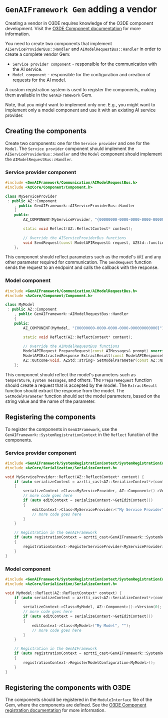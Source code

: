 # `GenAIFramework Gem` adding a vendor

Creating a vendor in O3DE requires knowledge of the O3DE component development. Visit the [O3DE Component documentation](https://www.docs.o3de.org/docs/user-guide/programming/components/) for more information.

You need to create two components that implement `AIServiceProviderBus::Handler` and `AIModelRequestBus::Handler` in order to create a complete vendor Gem:
- `Service provider component` - responsible for the communication with the AI service.
- `Model component` - responsible for the configuration and creation of requests for the AI model.

A custom registration system is used to register the components, making them available in the `GenAIFramework` Gem.

Note, that you might want to implement only one. E.g., you might want to implement only a model component and use it with an existing AI service provider.

## Creating the components

Create two components: one for the `Service provider` and one for the `Model`. The `Service provider` component should implement the `AIServiceProviderBus::Handler` and the `Model` component should implement the `AIModelRequestBus::Handler`.

### Service provider component
```cpp
#include <GenAIFramework/Communication/AIModelRequestBus.h>
#include <AzCore/Component/Component.h>

class MyServiceProvider 
 : public AZ::Component
    , public GenAIFramework::AIServiceProviderBus::Handler
    {
    public:
        AZ_COMPONENT(MyServiceProvider, "{00000000-0000-0000-0000-000000000000}");

        static void Reflect(AZ::ReflectContext* context);
        
        // Override the AIServiceProviderBus functions
        void SendRequest(const ModelAPIRequest& request, AZStd::function<void(ModelAPIResponse)> callback) override;
    };
```
This component should reflect parameters such as the model's `URI` and any other parameter required for communication. The `SendRequest` function sends the request to an endpoint and calls the callback with the response.

### Model component

```cpp
#include <GenAIFramework/Communication/AIModelRequestBus.h>
#include <AzCore/Component/Component.h>

class MyModel 
 : public AZ::Component
    , public GenAIFramework::AIModelRequestBus::Handler
    {
    public:
        AZ_COMPONENT(MyModel, "{00000000-0000-0000-0000-000000000000}");

        static void Reflect(AZ::ReflectContext* context);
        
        // Override the AIModelRequestBus functions
        ModelAPIRequest PrepareRequest(const AIMessages& prompt) override;
        ModelAPIExtractedResponse ExtractResult(const ModelAPIResponse& modelAPIResponse) override;
        AZ::Outcome<void, AZStd::string> SetModelParameter(const AZ::Name& parameterName, const AZStd::string& parameterValue) override;
    };
```
This component should reflect the model's parameters such as `temperature`, `system messages`, and others. The `PrepareRequest` function should create a request that is accepted by the model. The `ExtractResult` function should extract the response from the model. The `SetModelParameter` function should set the model parameters, based on the string value and the name of the parameter.

## Registering the components
To register the components in `GenAIFramework`, use the `GenAIFramework::SystemRegistrationContext` in the `Reflect` function of the components.
### Service provider component
```cpp
#include <GenAIFramework/SystemRegistrationContext/SystemRegistrationContext.h>
#include <AzCore/Serialization/SerializeContext.h>

void MyServiceProvider::Reflect(AZ::ReflectContext* context) {
    if (auto serializeContext = azrtti_cast<AZ::SerializeContext*>(context))
    {
        serializeContext->Class<MyServiceProvider, AZ::Component>()->Version(0);
        // more code goes here
        if (auto editContext = serializeContext->GetEditContext())
        {
            editContext->Class<MyServiceProvider>("My Service Provider", "");
            // more code goes here
        }
    }

    // Registration in the GenAIFramework
    if (auto registrationContext = azrtti_cast<GenAIFramework::SystemRegistrationContext*>(context))
    {
        registrationContext->RegisterServiceProvider<MyServiceProvider>();
    }
}
```

### Model component
```cpp
#include <GenAIFramework/SystemRegistrationContext/SystemRegistrationContext.h>
#include <AzCore/Serialization/SerializeContext.h>

void MyModel::Reflect(AZ::ReflectContext* context) {
    if (auto serializeContext = azrtti_cast<AZ::SerializeContext*>(context))
    {
        serializeContext->Class<MyModel, AZ::Component>()->Version(0);
        // more code goes here
        if (auto editContext = serializeContext->GetEditContext())
        {
            editContext->Class<MyModel>("My Model", "");
            // more code goes here
        }
    }

    // Registration in the GenAIFramework
    if (auto registrationContext = azrtti_cast<GenAIFramework::SystemRegistrationContext*>(context))
    {
        registrationContext->RegisterModelConfiguration<MyModel>();
    }
}
```

## Registering the components with O3DE
The components should be registered in the `ModuleInterface` file of the Gem, where the components are defined. See the [O3DE Component registration documentation](https://www.docs.o3de.org/docs/user-guide/programming/components/create-component/#register-the-component) for more information.
